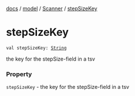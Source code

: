 [docs](../../index.md) / [model](../index.md) / [Scanner](index.md) / [stepSizeKey](./step-size-key.md)

# stepSizeKey

`val stepSizeKey: `[`String`](https://kotlinlang.org/api/latest/jvm/stdlib/kotlin/-string/index.html)

the key for the stepSize-field in a tsv

### Property

`stepSizeKey` - the key for the stepSize-field in a tsv